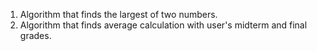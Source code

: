 1) Algorithm that finds the largest of two numbers.
2) Algorithm that finds average calculation with user's midterm and final grades.
